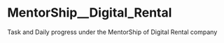 # MentorShip__Digital_Rental
Task and Daily progress under the MentorShip of Digital Rental company    
